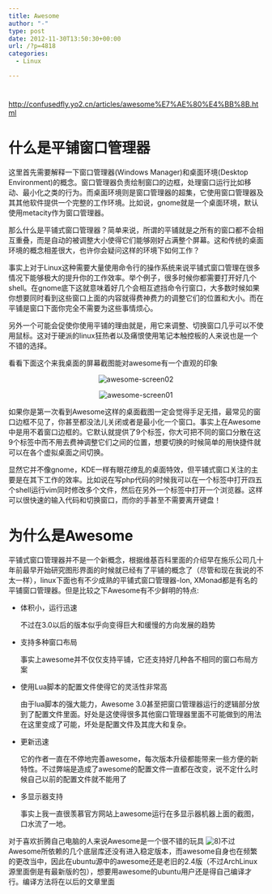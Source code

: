 ```yaml
---
title: Awesome
author: "-"
type: post
date: 2012-11-30T13:50:30+00:00
url: /?p=4818
categories:
  - Linux

---
```

# 

<http://confusedfly.yo2.cn/articles/awesome%E7%AE%80%E4%BB%8B.html>

# 什么是平铺窗口管理器

这里首先需要解释一下窗口管理器(Windows Manager)和桌面环境(Desktop Environment)的概念。窗口管理器负责绘制窗口的边框，处理窗口运行比如移动、最小化之类的行为。而桌面环境则是窗口管理器的超集，它使用窗口管理器及其其他软件提供一个完整的工作环境。比如说，gnome就是一个桌面环境，默认使用metacity作为窗口管理器。

那么什么是平铺式窗口管理器？简单来说，所谓的平铺就是之所有的窗口都不会相互重叠，而是自动的被调整大小使得它们能够刚好占满整个屏幕。这和传统的桌面环境的概念相差很大，也许你会疑问这样的环境下如何工作？

事实上对于Linux这种需要大量使用命令行的操作系统来说平铺式窗口管理在很多情况下能够极大的提升你的工作效率。举个例子，很多时候你都需要打开好几个shell。在gnome底下这就意味着好几个会相互遮挡命令行窗口，大多数时候如果你想要同时看到这些窗口上面的内容就得费神费力的调整它们的位置和大小。而在平铺是窗口下面你完全不需要为这些事情烦心。

另外一个可能会促使你使用平铺的理由就是，用它来调整、切换窗口几乎可以不使用鼠标。这对于硬派的linux狂热者以及痛恨使用笔记本触控板的人来说也是一个不错的选择。

看看下面这个来我桌面的屏幕截图能对awesome有一个直观的印象

<p align="center">
  <img src="http://olds.blogcn.com/wp-content/uploads/295/29590/2008/11/awesome-screen01.thumbnail.png" alt="awesome-screen02" />

<p align="center">
  <img src="http://olds.blogcn.com/wp-content/uploads/295/29590/2008/11/awesome-screen02.thumbnail.png" alt="awesome-screen01" />

如果你是第一次看到Awesome这样的桌面截图一定会觉得手足无措，最常见的窗口边框不见了，你甚至都没法儿关闭或者是最小化一个窗口。事实上在Awesome中是用不着窗口边框的。它默认就提供了9个标签，你大可把不同的窗口分散在这9个标签中而不用去费神调整它们之间的位置，想要切换的时候简单的用快捷件就可以在各个虚拟桌面之间切换。

显然它并不像gnome，KDE一样有眼花缭乱的桌面特效，但平铺式窗口关注的主要是在其下工作的效率。比如说在写php代码的时候我可以在一个标签中打开四五个shell运行vim同时修改多个文件，然后在另外一个标签中打开一个浏览器。这样可以很快速的输入代码和切换窗口，而你的手甚至不需要离开键盘！

# 为什么是Awesome

平铺式窗口管理器并不是一个新概念，根据维基百科里面的介绍早在施乐公司几十年前最早开始研究图形界面的时候就已经有了平铺的概念了（尽管和现在我说的不太一样），linux下面也有不少成熟的平铺式窗口管理器-Ion, XMonad都是有名的平铺窗口管理器。但是比较之下Awesome有不少鲜明的特点: 

  * 体积小，运行迅速
  
    不过在3.0以后的版本似乎向变得巨大和缓慢的方向发展的趋势
  * 支持多种窗口布局
  
    事实上awesome并不仅仅支持平铺，它还支持好几种各不相同的窗口布局方案
  * 使用Lua脚本的配置文件使得它的灵活性非常高
  
    由于lua脚本的强大能力，Awesome 3.0甚至把窗口管理器运行的逻辑部分放到了配置文件里面。好处是这使得很多其他窗口管理器里面不可能做到的用法在这里变成了可能，坏处是配置文件及其庞大和复杂。
  * 更新迅速
  
    它的作者一直在不停地完善awesome，每次版本升级都能带来一些方便的新特性。不过弊端是造成了awesome的配置文件一直都在改变，说不定什么时候自己以前的配置文件就不能用了
  * 多显示器支持
  
    事实上我一直很羡慕官方网站上awesome运行在多显示器机器上面的截图，口水流了一地。

对于喜欢折腾自己电脑的人来说Awesome是一个很不错的玩具 ![8)][1]不过Awesome所依赖的几个底层库还没有进入稳定版本，而awesome自身也在频繁的更改当中，因此在ubuntu源中的awesome还是老旧的2.4版（不过ArchLinux源里面倒是有最新版的包），想要用awesome的ubuntu用户还是得自己编译才行。编译方法将在以后的文章里面

 [1]: http://static.blogcn.com/wp-includes/images/smilies/icon_cool.gif